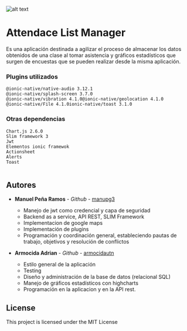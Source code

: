 
![alt text](TPsegParcialPPS2017/screenshot.png?raw=true)

# Attendace List Manager

Es una aplicación destinada a agilizar el proceso de almacenar los datos obtenidos de una clase al tomar asistencia y gráficos estadísticos que surgen de encuestas que se pueden realizar desde la misma aplicación. 

### Plugins utilizados


```
@ionic-native/native-audio 3.12.1
@ionic-native/splash-screen 3.7.0
@ionic-native/vibration 4.1.0@ionic-native/geolocation 4.1.0
@ionic-native/File 4.1.0ionic-native/toast 3.1.0
```

### Otras dependencias


```
Chart.js 2.6.0
Slim framework 3
Jwt
Elementos ionic framewok
Actionsheet
Alerts
Toast


```


## Autores

* **Manuel Peña Ramos** - *Github* - [manupg3](https://github.com/manupg3)
    *  Manejo de jwt como credencial y capa de seguridad
    *  Backend as a service, API REST, SLIM Framework
    *  Implementacion de google maps   
    *  Implementación de plugins
    *  Programación y coordinación general, estableciendo pautas de trabajo, objetivos y resolución de conflictos

* **Armocida Adrian** - *Github* - [armocidautn](https://github.com/armocidautn)
    *  Estilo general de la aplicación 
    *  Testing
    *  Diseño y administración de la base de datos (relacional SQL)    
    *  Manejo de gráficos estadísticos con highcharts
    *  Programación en la aplicacion y en la API rest.

## License

This project is licensed under the MIT License 

